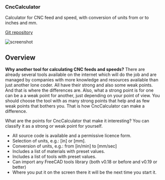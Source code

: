 ### CncCalculator
Calculator for CNC feed and speed, with conversion of units from or to inches and mm.

[Git repository](https://github.com/papaathome/CncCalculator)


![screenshot](https://github.com/papaathome/CncCalculator/find/main/CncCalculator_screenshot1.jpg)


Overview
--------

**Why another tool for calculating CNC feeds and speeds?**
There are already several tools available on the internet which will do the job and are managed by companies with more knowledge and resources available than just another lone coder.
All have their strong and also some weak points. And that is where the differences are. Also, what a strong point is for one can be a a weak point for another, just depending on your point of view.
You should choose the tool with as many strong points that help and as few weak points that bothers you. That is how CncCalculator can make a difference.

What are the points for CncCalculator that make it interesting? You can classify it as a strong or weak point for yourself.
 * All source code is available and a permissive licence form.
 * Selection of units, e.g.: [in] or [mm].
 * Conversion of units, e.g.: from [in/min] to [mm/sec]
 * Includes a list of materials with preset values.
 * Includes a list of tools with preset values.
 * Can import any FreeCAD tools library (both v0.18 or before and v0.19 or better)
 * Where you put it on the screen there it will be the next time you start it.
